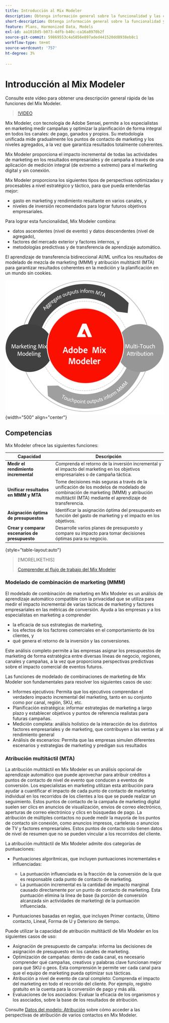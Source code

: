 ```yaml
---
title: Introducción al Mix Modeler
description: Obtenga información general sobre la funcionalidad y las capacidades de Mix Modeler.
short-description: Obtenga información general sobre la funcionalidad y las capacidades de Mix Modeler.
feature: Plans, Harmonized Data, Models
exl-id: aa1018d5-b073-4dfb-b40c-ca16a8970b2f
source-git-commit: 59869553c4a5856e897aded441520dd8938eb8c1
workflow-type: tm+mt
source-wordcount: '757'
ht-degree: 3%

---
```


# Introducción al Mix Modeler

Consulte este vídeo para obtener una descripción general rápida de las funciones del Mix Modeler.

>[!VIDEO](https://video.tv.adobe.com/v/3424872/?learn=on)

Mix Modeler, con tecnología de Adobe Sensei, permite a los especialistas en marketing medir campañas y optimizar la planificación de forma integral en todos los canales: de pago, ganados y propios. Su metodología unificada mide gradualmente los puntos de contacto de marketing y los niveles agregados, a la vez que garantiza resultados totalmente coherentes.

Mix Modeler proporciona el impacto incremental de todas las actividades de marketing en los resultados empresariales y de campaña a través de una aplicación de medición integral (de extremo a extremo) para el marketing digital y sin conexión.

Mix Modeler proporciona los siguientes tipos de perspectivas optimizadas y procesables a nivel estratégico y táctico, para que pueda entenderlas mejor:

* gasto en marketing y rendimiento resultante en varios canales, y
* niveles de inversión recomendados para lograr futuros objetivos empresariales.


Para lograr esta funcionalidad, Mix Modeler combina:

* datos ascendentes (nivel de evento) y datos descendentes (nivel de agregado),
* factores del mercado exterior y factores internos, y
* metodologías predictivas y de transferencia de aprendizaje automático.

El aprendizaje de transferencia bidireccional AI/ML unifica los resultados de modelado de mezcla de marketing (MMM) y atribución multitáctil (MTA) para garantizar resultados coherentes en la medición y la planificación en un mundo sin cookies.

![Aprendizaje de transferencia bidireccional](../assets/birdirectional-transfer-learning.png){width="500" align="center"}


## Competencias

Mix Modeler ofrece las siguientes funciones:

| Capacidad | Descripción |
|---|---|
| **Medir el rendimiento incremental** | Comprenda el retorno de la inversión incremental y el impacto del marketing en los objetivos empresariales o de campaña táctica. |
| **Unificar resultados en MMM y MTA** | Tome decisiones más seguras a través de la unificación de los modelos de modelado de combinación de marketing (MMM) y atribución multitáctil (MTA) mediante el aprendizaje de transferencia. |
| **Asignación óptima de presupuestos** | Identificar la asignación óptima del presupuesto en función del gasto de marketing y el impacto en los objetivos. |
| **Crear y comparar escenarios de presupuesto** | Desarrolle varios planes de presupuesto y compare su impacto para tomar decisiones óptimas para su negocio. |

{style="table-layout:auto"}

>[!MORELIKETHIS]
>
>[Comprender el flujo de trabajo del Mix Modeler](workflow.md)


### Modelado de combinación de marketing (MMM)

El modelado de combinación de marketing en Mix Modeler es un análisis de aprendizaje automático compatible con la privacidad que se utiliza para medir el impacto incremental de varias tácticas de marketing y factores empresariales en las métricas de conversión. Ayuda a las empresas y a los especialistas en marketing a comprender

* la eficacia de sus estrategias de marketing,
* los efectos de los factores comerciales en el comportamiento de los clientes, y
* qué genera el retorno de la inversión y las conversiones.

Este análisis completo permite a las empresas asignar los presupuestos de marketing de forma estratégica entre diversas líneas de negocio, regiones, canales y campañas, a la vez que proporciona perspectivas predictivas sobre el impacto comercial de eventos futuros.

Las funciones de modelado de combinaciones de marketing de Mix Modeler son fundamentales para resolver los siguientes casos de uso:

* Informes ejecutivos: Permita que los ejecutivos comprendan el verdadero impacto incremental del marketing, tanto en su conjunto como por canal, región, SKU, etc.
* Planificación estratégica: informar estrategias de marketing a largo plazo y establecer objetivos y puntos de referencia realistas para futuras campañas.
* Medición completa: análisis holístico de la interacción de los distintos factores empresariales y de marketing, que contribuyen a las ventas y al rendimiento general
* Análisis de escenarios: Permita que las empresas simulen diferentes escenarios y estrategias de marketing y predigan sus resultados


### Atribución multitáctil (MTA)

La atribución multitáctil en Mix Modeler es un análisis opcional de aprendizaje automático que puede aprovechar para atribuir créditos a puntos de contacto de nivel de evento que conducen a eventos de conversión. Los especialistas en marketing utilizan esta atribución para ayudar a cuantificar el impacto de cada punto de contacto de marketing individual en los recorridos de los clientes a los que se puede realizar un seguimiento. Estos puntos de contacto de la campaña de marketing digital suelen ser clics en anuncios de visualización, envíos de correo electrónico, aperturas de correo electrónico y clics en búsquedas de pago. La atribución de múltiples contactos no puede medir la mayoría de los puntos de contacto sin conexión, como anuncios impresos, carteleras o anuncios de TV y factores empresariales. Estos puntos de contacto solo tienen datos de nivel de resumen que no se pueden vincular a los recorridos del cliente.

La atribución multitáctil de Mix Modeler admite dos categorías de puntuaciones:

* Puntuaciones algorítmicas, que incluyen puntuaciones incrementales e influenciadas:
   * La puntuación influenciada es la fracción de la conversión de la que es responsable cada punto de contacto de marketing.
   * La puntuación incremental es la cantidad de impacto marginal causado directamente por un punto de contacto de marketing. Esta puntuación elimina la línea de base (la porción de conversión alcanzada sin actividades de marketing) de la puntuación influenciada.

* Puntuaciones basadas en reglas, que incluyen Primer contacto, Último contacto, Lineal, Forma de U y Deterioro de tiempo.

Puede utilizar la capacidad de atribución multitáctil de Mix Modeler en los siguientes casos de uso:

* Asignación de presupuesto de campaña: informa las decisiones de asignación de presupuesto en los canales de marketing.
* Optimización de campañas: dentro de cada canal, es necesario comprender qué campañas, creativos y palabras clave funcionan mejor para qué SKU o geos. Esta comprensión le permite ver cada canal para que el equipo de marketing pueda optimizar sus tácticas.
* Atribución a nivel de evento de canal completo: Comprenda el impacto del marketing en todo el recorrido del cliente. Por ejemplo, registro gratuito en la cuenta para la conversión de pago y más allá.
* Evaluaciones de los asociados: Evaluar la eficacia de los organismos y los asociados, sobre la base de los resultados de atribución.

Consulte [Datos del modelo: Atribución](../models/insights.md#attribution) sobre cómo acceder a las perspectivas de atribución de varios contactos en Mix Modeler.


